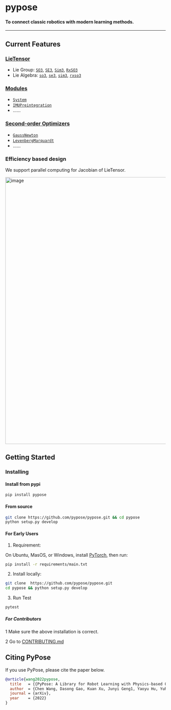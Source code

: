 # pypose

#### To connect classic robotics with modern learning methods.

-----

## Current Features

### [LieTensor](https://pypose.org/docs/main/modules/)

- Lie Group: [`SO3`](https://pypose.org/docs/main/generated/pypose.SO3/), [`SE3`](https://pypose.org/docs/main/generated/pypose.SE3/), [`Sim3`](https://pypose.org/docs/main/generated/pypose.Sim3/), [`RxSO3`](https://pypose.org/docs/main/generated/pypose.RxSO3/)
- Lie Algebra: [`so3`](https://pypose.org/docs/main/generated/pypose.so3/), [`se3`](https://pypose.org/docs/main/generated/pypose.se3/), [`sim3`](https://pypose.org/docs/main/generated/pypose.sim3/), [`rxso3`](https://pypose.org/docs/main/generated/pypose.rxso3/)

### [Modules](https://pypose.org/docs/main/modules/)

- [`System`](https://pypose.org/docs/main/generated/pypose.module.System)
- [`IMUPreintegration`](https://pypose.org/docs/main/generated/pypose.module.IMUPreintegrator/)
- ......

### [Second-order Optimizers](https://pypose.org/docs/main/optim/)

- [`GaussNewton`](https://pypose.org/docs/main/generated/pypose.optim.GaussNewton)
- [`LevenbergMarquardt`](https://pypose.org/docs/main/generated/pypose.optim.LevenbergMarquardt/)
- ......

### Efficiency based design
We support parallel computing for Jacobian of LieTensor.

<img width="836" alt="image" src="https://user-images.githubusercontent.com/8695500/193468407-acbadb86-15d9-45d3-b7ef-864db744df38.png">


## Getting Started
    
### Installing

#### Install from **pypi**
```bash
pip install pypose
```

#### **From source**
```bash
git clone https://github.com/pypose/pypose.git && cd pypose
python setup.py develop
```


#### For Early Users

1. Requirement:

On Ubuntu, MasOS, or Windows, install [PyTorch](https://pytorch.org/), then run:

```bash
pip install -r requirements/main.txt
```

2.  Install locally:

```bash
git clone  https://github.com/pypose/pypose.git
cd pypose && python setup.py develop
```

3. Run Test

```bash
pytest
```

#####  For Contributors

1 Make sure the above installation is correct. 

2 Go to [CONTRIBUTING.md](CONTRIBUTING.md)

## Citing PyPose

If you use PyPose, please cite the paper below.

```bibtex
@article{wang2022pypose,
  title   = {{PyPose: A Library for Robot Learning with Physics-based Optimization}},
  author  = {Chen Wang, Dasong Gao, Kuan Xu, Junyi Geng1, Yaoyu Hu, Yuheng Qiu, Bowen Li, Fan Yang, Brady Moon, Abhinav Pandey, Aryan, Jiahe Xu, Tianhao Wu, Haonan He, Daning Huang, Zhongqiang Ren, Shibo Zhao, Taimeng Fu, Pranay Reddy, Xiao Lin, Wenshan Wang, Jingnan Shi, Rajat Talak, Han Wang, Huai Yu, Shanzhao Wang, Ananth Kashyap, Rohan Bandaru, Karthik Dantu, Jiajun Wu, Luca Carlone, Marco Hutter, Sebastian Scherer},
  journal = {arXiv},
  year    = {2022}
}
```
